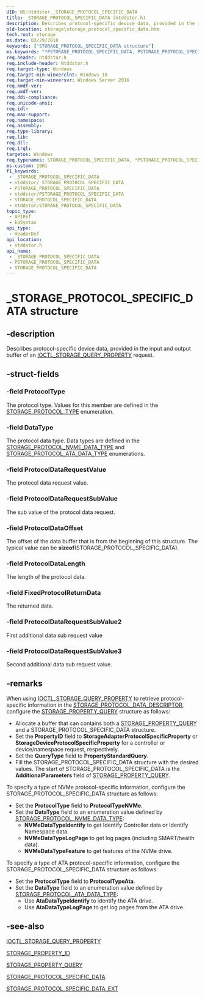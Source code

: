 ```yaml
---
UID: NS:ntddstor._STORAGE_PROTOCOL_SPECIFIC_DATA
title: _STORAGE_PROTOCOL_SPECIFIC_DATA (ntddstor.h)
description: Describes protocol-specific device data, provided in the input and output buffer of an IOCTL_STORAGE_QUERY_PROPERTY request.
old-location: storage\storage_protocol_specific_data.htm
tech.root: storage
ms.date: 03/29/2018
keywords: ["STORAGE_PROTOCOL_SPECIFIC_DATA structure"]
ms.keywords: "*PSTORAGE_PROTOCOL_SPECIFIC_DATA, PSTORAGE_PROTOCOL_SPECIFIC_DATA, PSTORAGE_PROTOCOL_SPECIFIC_DATA structure pointer [Storage Devices], STORAGE_PROTOCOL_SPECIFIC_DATA, STORAGE_PROTOCOL_SPECIFIC_DATA structure [Storage Devices], _STORAGE_PROTOCOL_SPECIFIC_DATA, ntddstor/PSTORAGE_PROTOCOL_SPECIFIC_DATA, ntddstor/STORAGE_PROTOCOL_SPECIFIC_DATA, storage.storage_protocol_specific_data"
req.header: ntddstor.h
req.include-header: Ntddstor.h
req.target-type: Windows
req.target-min-winverclnt: Windows 10
req.target-min-winversvr: Windows Server 2016
req.kmdf-ver: 
req.umdf-ver: 
req.ddi-compliance: 
req.unicode-ansi: 
req.idl: 
req.max-support: 
req.namespace: 
req.assembly: 
req.type-library: 
req.lib: 
req.dll: 
req.irql: 
targetos: Windows
req.typenames: STORAGE_PROTOCOL_SPECIFIC_DATA, *PSTORAGE_PROTOCOL_SPECIFIC_DATA
ms.custom: 19H1
f1_keywords:
 - _STORAGE_PROTOCOL_SPECIFIC_DATA
 - ntddstor/_STORAGE_PROTOCOL_SPECIFIC_DATA
 - PSTORAGE_PROTOCOL_SPECIFIC_DATA
 - ntddstor/PSTORAGE_PROTOCOL_SPECIFIC_DATA
 - STORAGE_PROTOCOL_SPECIFIC_DATA
 - ntddstor/STORAGE_PROTOCOL_SPECIFIC_DATA
topic_type:
 - APIRef
 - kbSyntax
api_type:
 - HeaderDef
api_location:
 - ntddstor.h
api_name:
 - _STORAGE_PROTOCOL_SPECIFIC_DATA
 - PSTORAGE_PROTOCOL_SPECIFIC_DATA
 - STORAGE_PROTOCOL_SPECIFIC_DATA
---
```


# _STORAGE_PROTOCOL_SPECIFIC_DATA structure


## -description

Describes  protocol-specific device data, provided in the input and output buffer of an  [IOCTL_STORAGE_QUERY_PROPERTY](./ni-ntddstor-ioctl_storage_query_property.md) request.

## -struct-fields

### -field ProtocolType

The protocol type. Values for this member are defined in the [STORAGE_PROTOCOL_TYPE](./ne-ntddstor-_storage_protocol_type.md) enumeration.

### -field DataType

The protocol data type. Data types are defined in the [STORAGE_PROTOCOL_NVME_DATA_TYPE](./ne-ntddstor-_storage_protocol_nvme_data_type.md) and [STORAGE_PROTOCOL_ATA_DATA_TYPE](./ne-ntddstor-_storage_protocol_ata_data_type.md) enumerations.

### -field ProtocolDataRequestValue

The protocol data request value.

### -field ProtocolDataRequestSubValue

The sub value of the protocol data request.

### -field ProtocolDataOffset

The offset of the data buffer that is from the beginning of this structure. The typical value can be **sizeof**(STORAGE_PROTOCOL_SPECIFIC_DATA).

### -field ProtocolDataLength

The length of the protocol data.

### -field FixedProtocolReturnData

The returned data.

### -field ProtocolDataRequestSubValue2

First additional data sub request value

### -field ProtocolDataRequestSubValue3

Second additional data sub request value.

## -remarks

When using [IOCTL_STORAGE_QUERY_PROPERTY](./ni-ntddstor-ioctl_storage_query_property.md) to retrieve protocol-specific information in the [STORAGE_PROTOCOL_DATA_DESCRIPTOR](./ns-ntddstor-_storage_protocol_data_descriptor.md), configure the [STORAGE_PROPERTY_QUERY](./ns-ntddstor-_storage_property_query.md) structure as follows:

* Allocate a buffer that can contains both a [STORAGE_PROPERTY_QUERY](./ns-ntddstor-_storage_property_query.md) and a STORAGE_PROTOCOL_SPECIFIC_DATA structure.
* Set the **PropertyID**  field to **StorageAdapterProtocolSpecificProperty** or **StorageDeviceProtocolSpecificProperty** for a controller or device/namespace request, respectively.
* Set the **QueryType**  field to **PropertyStandardQuery**.
* Fill the STORAGE_PROTOCOL_SPECIFIC_DATA structure with the desired values. The start of STORAGE_PROTOCOL_SPECIFIC_DATA is the **AdditionalParameters** field of [STORAGE_PROPERTY_QUERY](./ns-ntddstor-_storage_property_query.md).

To specify a type of NVMe protocol-specific information,  configure the STORAGE_PROTOCOL_SPECIFIC_DATA structure as follows:

* Set the **ProtocolType**  field to **ProtocolTypeNVMe**.
* Set the **DataType**  field to an enumeration value defined by [STORAGE_PROTOCOL_NVME_DATA_TYPE](./ne-ntddstor-_storage_protocol_nvme_data_type.md):
  * **NVMeDataTypeIdentify** to get Identify Controller data or Identify Namespace data.
  * **NVMeDataTypeLogPage** to get log pages (including SMART/health data).
  * **NVMeDataTypeFeature** to get features of the NVMe drive.

To specify a type of ATA protocol-specific information, configure the STORAGE_PROTOCOL_SPECIFIC_DATA structure as follows:

* Set the **ProtocolType**  field to **ProtocolTypeAta**.
* Set the **DataType**  field to an enumeration value defined by [STORAGE_PROTOCOL_ATA_DATA_TYPE](./ne-ntddstor-_storage_protocol_ata_data_type.md):
  * Use **AtaDataTypeIdentify** to identify the ATA drive.
  * Use **AtaDataTypeLogPage** to get log pages from the ATA drive.

## -see-also

[IOCTL_STORAGE_QUERY_PROPERTY](./ni-ntddstor-ioctl_storage_query_property.md)

[STORAGE_PROPERTY_ID](./ne-ntddstor-storage_property_id.md)

[STORAGE_PROPERTY_QUERY](./ns-ntddstor-_storage_property_query.md)

[STORAGE_PROTOCOL_SPECIFIC_DATA]()

[STORAGE_PROTOCOL_SPECIFIC_DATA_EXT](ns-ntddstor-storage_protocol_specific_data_ext.md)

